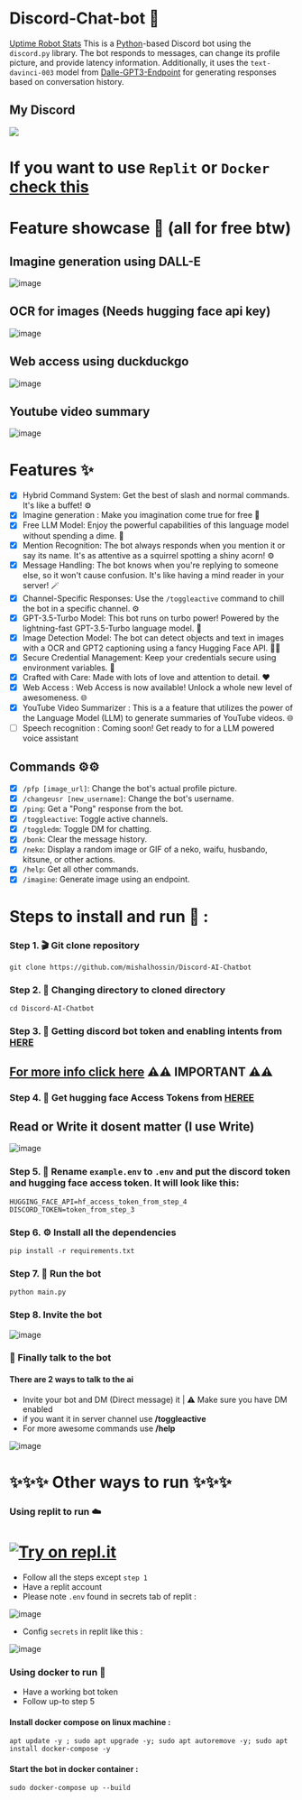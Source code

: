 # Discord-Chat-bot 🤖
[Uptime Robot Stats](https://stats.uptimerobot.com/7yYPVszB3q)
This is a [Python](https://www.python.org)-based Discord bot using the `discord.py` library. The bot responds to messages, can change its profile picture, and provide latency information. Additionally, it uses the `text-davinci-003` model from [Dalle-GPT3-Endpoint](https://github.com/mishalhossin/Dalle-GPT3-endpoint) for generating responses based on conversation history.

## My Discord
  <a href="https://discord.com/users/1025245410224263258">
    <img src="https://lanyard.cnrad.dev/api/1025245410224263258?theme=dark&bg=171515&borderRadius=5px&animated=true&idleMessage=15%20year%20old%20solo%20dev">
  </a>
</p>

# If you want to use `Replit` or `Docker` [check this](https://github.com/mishalhossin/Discord-AI-Chatbot#--other-ways-to-run-)

# Feature showcase 👀 (all for free btw)
## Imagine generation using DALL-E
![image](https://github.com/mishalhossin/Discord-AI-Chatbot/assets/91066601/0aa3fc13-8023-47fe-b21c-3066d4ecc817)
## OCR for images (Needs hugging face api key)
![image](https://github.com/mishalhossin/Discord-AI-Chatbot/assets/91066601/85f4f847-ded5-45fc-ac07-37251edfa627)
## Web access using duckduckgo
![image](https://github.com/mishalhossin/Discord-AI-Chatbot/assets/91066601/33d6eaf7-497b-4cdc-ac19-a18f34743ce5)
## Youtube video summary
![image](https://github.com/mishalhossin/Discord-AI-Chatbot/assets/91066601/554045b8-bbdd-4b4e-82f5-27f852786d2d)




# Features ✨
- [x] Hybrid Command System: Get the best of slash and normal commands. It's like a buffet! ⚙️
- [x] Imagine generation : Make you imagination come true for free 🤖
- [x] Free LLM Model: Enjoy the powerful capabilities of this language model without spending a dime. 🤖
- [x] Mention Recognition: The bot always responds when you mention it or say its name. It's as attentive as a squirrel spotting a shiny acorn! ⚙️
- [x] Message Handling: The bot knows when you're replying to someone else, so it won't cause confusion. It's like having a mind reader in your server! 🪄
- [x] Channel-Specific Responses: Use the `/toggleactive` command to chill the bot in a specific channel. ⚙️
- [x] GPT-3.5-Turbo Model: This bot runs on turbo power! Powered by the lightning-fast GPT-3.5-Turbo language model. 🤖
- [x] Image Detection Model: The bot can detect objects and text in images with a OCR and GPT2 captioning using a fancy Hugging Face API. 🕵️‍♂️
- [x] Secure Credential Management: Keep your credentials secure using environment variables. 🔑
- [x] Crafted with Care: Made with lots of love and attention to detail. ❤️
- [x] Web Access : Web Access is now available! Unlock a whole new level of awesomeness. 🌐
- [x] YouTube Video Summarizer : This is a a feature that utilizes the power of the Language Model (LLM) to generate summaries of YouTube videos. 🌐
- [ ] Speech recognition : Coming soon! Get ready to for a LLM powered voice assistant

## Commands ⚙️⚙️
- [x] `/pfp [image_url]`: Change the bot's actual profile picture.
- [x] `/changeusr [new_username]`: Change the bot's username.
- [x] `/ping`: Get a "Pong" response from the bot.
- [x] `/toggleactive`: Toggle active channels.
- [x] `/toggledm`: Toggle DM for chatting.
- [x] `/bonk`: Clear the message history.
- [x] `/neko`: Display a random image or GIF of a neko, waifu, husbando, kitsune, or other actions.
- [x] `/help`: Get all other commands.
- [x] `/imagine`: Generate image using an endpoint.

# Steps to install and run 🚩 :
### Step 1. 🎬 Git clone repository
```
git clone https://github.com/mishalhossin/Discord-AI-Chatbot
```
### Step 2. 📁 Changing directory to cloned directory
```
cd Discord-AI-Chatbot
```
### Step 3. 🔑 Getting discord bot token and enabling intents from [HERE](https://discord.com/developers/applications)
## [For more info click here](https://github.com/mishalhossin/Discord-Chatbot-Gpt4Free/blob/main/discord_token.md#select-application) ⚠⚠️ IMPORTANT ⚠️⚠

### Step 4. 🔑 Get hugging face Access Tokens from [HEREE](https://huggingface.co/settings/tokens)
## Read or Write it dosent matter (I use Write)
![image](https://user-images.githubusercontent.com/91066601/236681615-71600817-774a-430c-8cec-8e6710a82b49.png)

### Step 5. 🔐 Rename `example.env` to `.env` and put the discord token and hugging face access token. It will look like this:
```
HUGGING_FACE_API=hf_access_token_from_step_4
DISCORD_TOKEN=token_from_step_3
```
### Step 6. ⚙️ Install all the dependencies
```
pip install -r requirements.txt
```
### Step 7. 🚀 Run the bot
```
python main.py
```
### Step 8. Invite the bot
![image](https://user-images.githubusercontent.com/91066601/236673317-64a1789c-f6b1-48d7-ba1b-dbb18e7d802a.png)


### 🏁 Finally talk to the bot
#### There are 2 ways to talk to the ai
- Invite your bot and DM (Direct message) it | ⚠️ Make sure you have DM enabled
- if you want it in server channel use **/toggleactive** 
- For more awesome commands use **/help**

![image](https://github.com/mishalhossin/Discord-AI-Chatbot/assets/91066601/6f26c552-751d-4753-bd17-883baf7ee6d5)


# ✨✨✨  Other ways to run ✨✨✨
### Using replit to run ☁️
# [![Try on repl.it](https://repl-badge.jajoosam.repl.co/try.png)](https://repl.it/github/mishalhossin/Discord-AI-Chatbot)

- Follow all the steps except `step 1`
- Have a replit account
- Please note `.env` found in secrets tab of replit :

![image](https://user-images.githubusercontent.com/91066601/235810871-5d4c1469-35fd-42d2-a3a2-3382002877cb.png)

- Config `secrets` in replit like this :

![image](https://github.com/mishalhossin/Discord-AI-Chatbot/assets/91066601/2898567b-7d8a-422d-93e2-a4b3bec0ff18)


### Using docker to run :whale:
- Have a working bot token
- Follow up-to step 5
#### Install docker compose on linux machine :
```
apt update -y ; sudo apt upgrade -y; sudo apt autoremove -y; sudo apt install docker-compose -y
```
#### Start the bot in docker container :

```
sudo docker-compose up --build
```
